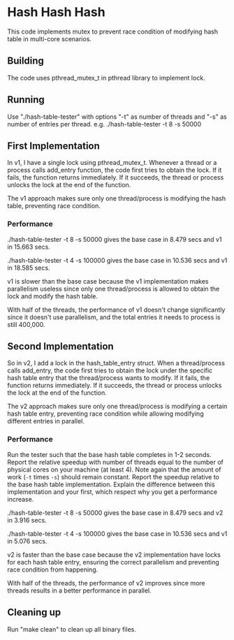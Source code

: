 # Hash Hash Hash

This code implements mutex to prevent race condition of modifying hash table in multi-core scenarios.

## Building

The code uses pthread_mutex_t in pthread library to implement lock.

## Running

Use "./hash-table-tester" with options "-t" as number of threads and "-s" as number of entries per thread.
e.g. ./hash-table-tester -t 8 -s 50000

## First Implementation

In v1, I have a single lock using pthread_mutex_t. Whenever a thread or a process calls add_entry function, the code first tries to obtain the lock. If it fails, the function returns immediately. If it succeeds, the thread or process unlocks the lock at the end of the function.

The v1 approach makes sure only one thread/process is modifying the hash table, preventing race condition.

### Performance

./hash-table-tester -t 8 -s 50000 gives the base case in 8.479 secs and v1 in 15.663 secs. 

./hash-table-tester -t 4 -s 100000 gives the base case in 10.536 secs and v1 in 18.585 secs. 

v1 is slower than the base case because the v1 implementation makes parallelism useless since only one thread/process is allowed to obtain the lock and modify the hash table.

With half of the threads, the performance of v1 doesn't change significantly since it doesn't use parallelism, and the total entries it needs to process is still 400,000.

## Second Implementation

So in v2, I add a lock in the hash_table_entry struct. When a thread/process calls add_entry, the code first tries to obtain the lock under the specific hash table entry that the thread/process wants to modify. If it fails, the function returns immediately. If it succeeds, the thread or process unlocks the lock at the end of the function.

The v2 approach makes sure only one thread/process is modifying a certain hash table entry, preventing race condition while allowing modifying different entries in parallel.

### Performance

Run the tester such that the base hash table completes in 1-2 seconds.
Report the relative speedup with number of threads equal to the number of
physical cores on your machine (at least 4). Note again that the amount of work
(`-t` times `-s`) should remain constant. Report the speedup relative to the
base hash table implementation. Explain the difference between this
implementation and your first, which respect why you get a performance increase.

./hash-table-tester -t 8 -s 50000 gives the base case in 8.479 secs and v2 in 3.916 secs. 

./hash-table-tester -t 4 -s 100000 gives the base case in 10.536 secs and v1 in 5.076 secs. 

v2 is faster than the base case because the v2 implementation have locks for each hash table entry, ensuring the correct parallelism and preventing race condition from happening.

With half of the threads, the performance of v2 improves since more threads results in a better performance in parallel.

## Cleaning up

Run "make clean" to clean up all binary files.
